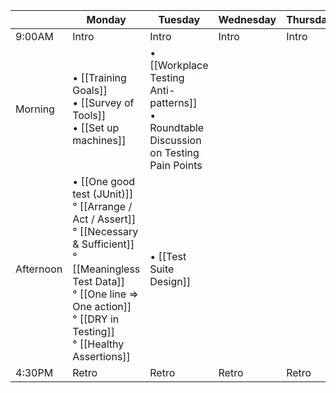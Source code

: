 |         | Monday | Tuesday | Wednesday | Thursday | Friday |
| ------  | ------ | ------- | --------- | -------- | ------ |
| 9:00AM  | Intro  |  Intro  |   Intro   |  Intro   | Intro  |   
| Morning  | • [[Training Goals]] <br> • [[Survey of Tools]] <br> • [[Set up machines]]  | • [[Workplace Testing Anti-patterns]] <br> • Roundtable Discussion on Testing Pain Points |     |    |  |
| Afternoon  | • [[One good test (JUnit)]] <br> ° [[Arrange / Act / Assert]] <br> ° [[Necessary & Sufficient]] <br> ° [[Meaningless Test Data]] <br> ° [[One line => One action]] <br> ° [[DRY in Testing]] <br> ° [[Healthy Assertions]] | • [[Test Suite Design]]  |     |    |  |
| 4:30PM  | Retro  | Retro   | Retro     | Retro    | Retro  |